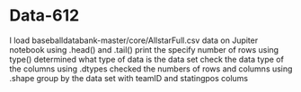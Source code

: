 # Data-612
I load baseballdatabank-master/core/AllstarFull.csv data on Jupiter notebook 
using  .head() and .tail() print the specify number of rows 
using type() determined what type of data is the data set 
check the data type of the columns using .dtypes
checked the numbers of rows and columns using  .shape
group by the data set with teamID and statingpos colums 
